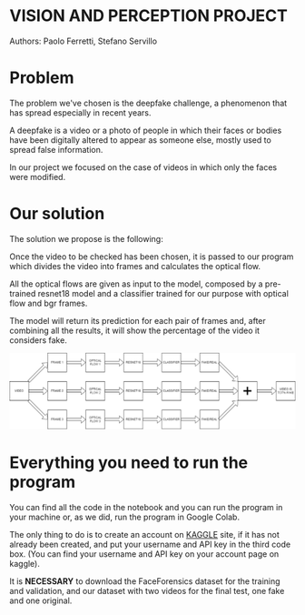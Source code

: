 # VISION AND PERCEPTION PROJECT

Authors: Paolo Ferretti, Stefano Servillo

# Problem
The problem we've chosen is the deepfake challenge, a phenomenon that has spread especially in recent years. 

A deepfake is a video or a photo of people in which their faces or bodies have been digitally altered to appear as someone else, mostly used to spread false information.

In our project we focused on the case of videos in which only the faces were modified.

# Our solution
The solution we propose is the following:

Once the video to be checked has been chosen, it is passed to our program which divides the video into frames and calculates the optical flow. 

All the optical flows are given as input to the model, composed by a pre-trained resnet18 model and a classifier trained for our purpose with optical flow and bgr frames. 

The model will return its prediction for each pair of frames and, after combining all the results, it will show the percentage of the video it considers fake.

![schema](/schema.png)

# Everything you need to run the program
You can find all the code in the notebook and you can run the program in your machine or, as we did, run the program in Google Colab.

The only thing to do is to create an account on [KAGGLE](https://www.kaggle.com/) site, if it has not already been created, and put your username and API key in the third code box. (You can find your username and API key on your account page on kaggle).

It is **NECESSARY** to download the FaceForensics dataset for the training and validation, and our dataset with two videos for the final test, one fake and one original.
